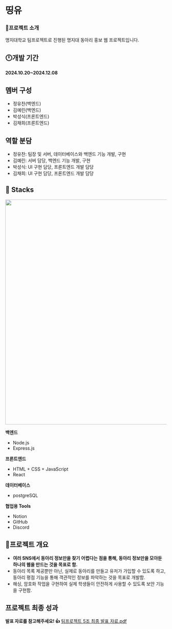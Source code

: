 # 띵유

### 💬프로젝트 소개
명지대학교 팀프로젝트로 진행된 명지대 동아리 홍보 웹 프로젝트입니다.

## 🕛개발 기간
**2024.10.20~2024.12.08**

## 멤버 구성
* 정유찬(백엔드)
* 김예린(백엔드)
* 박성식(프론트엔드)
* 김채희(프론트엔드)

## 역할 분담
* 정유찬: 팀장 및 서버, 데이터베이스와 백엔드 기능 개발, 구현
* 김예린: 서버 담당, 백엔드 기능 개발, 구현
* 박성식: UI 구현 담당, 프론트엔드 개발 담당
* 김채희: UI 구현 담당, 프론트엔드 개발 담당

## 🚀  Stacks
<img src = "https://github.com/user-attachments/assets/df75d56b-2dd8-4d58-be35-c6c1b02384ff" width = 700px>

**백엔드**
* Node.js
* Express.js

**프론트엔드**
* HTML + CSS + JavaScript
* React

**데이터베이스**
* postgreSQL

**협업용 Tools**
* Notion
* GitHub
* Discord

## 📖프로젝트 개요

* **여러 SNS에서 동아리 정보만을 찾기 어렵다는 점을 통해, 동아리 정보만을 모아둔 하나의 웹을 만드는 것을 목표로 함.**
* 동아리 목록 제공뿐만 아닌, 실제로 동아리를 만들고 유저가 가입할 수 있도록 하고, 동아리 평점 기능을 통해 객관적인 정보를 파악하는 것을 목표로 개발함.
* 해싱, 암호화 작업을 구현하여 실제 학생들이 안전하게 사용할 수 있도록 보안 기능을 구현함.

## 프로젝트 최종 성과
**발표 자료를 참고해주세요! 👍**
[팀프로젝트 5조 최종 발표 자료.pdf](https://github.com/user-attachments/files/18273862/5.2.pdf)









